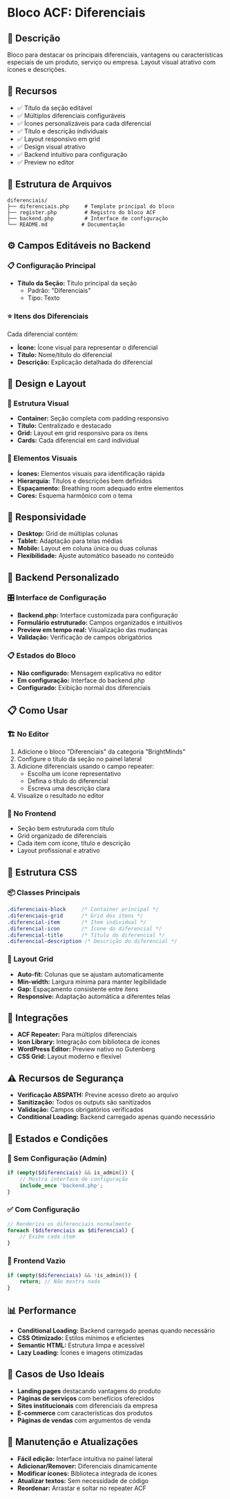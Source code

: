 # Bloco ACF: Diferenciais

## 📝 Descrição
Bloco para destacar os principais diferenciais, vantagens ou características especiais de um produto, serviço ou empresa. Layout visual atrativo com ícones e descrições.

## 🔧 Recursos
- ✅ Título da seção editável
- ✅ Múltiplos diferenciais configuráveis
- ✅ Ícones personalizáveis para cada diferencial
- ✅ Título e descrição individuais
- ✅ Layout responsivo em grid
- ✅ Design visual atrativo
- ✅ Backend intuitivo para configuração
- ✅ Preview no editor

## 📂 Estrutura de Arquivos
```
diferenciais/
├── diferenciais.php     # Template principal do bloco
├── register.php         # Registro do bloco ACF
├── backend.php          # Interface de configuração
└── README.md           # Documentação
```

## ⚙️ Campos Editáveis no Backend

### 📋 Configuração Principal
- **Título da Seção:** Título principal da seção
  - Padrão: "Diferenciais"
  - Tipo: Texto

### ⭐ Itens dos Diferenciais
Cada diferencial contém:
- **Ícone:** Ícone visual para representar o diferencial
- **Título:** Nome/título do diferencial
- **Descrição:** Explicação detalhada do diferencial

## 🎨 Design e Layout

### 📐 Estrutura Visual
- **Container:** Seção completa com padding responsivo
- **Título:** Centralizado e destacado
- **Grid:** Layout em grid responsivo para os itens
- **Cards:** Cada diferencial em card individual

### 🎯 Elementos Visuais
- **Ícones:** Elementos visuais para identificação rápida
- **Hierarquia:** Títulos e descrições bem definidos
- **Espaçamento:** Breathing room adequado entre elementos
- **Cores:** Esquema harmônico com o tema

## 📱 Responsividade
- **Desktop:** Grid de múltiplas colunas
- **Tablet:** Adaptação para telas médias
- **Mobile:** Layout em coluna única ou duas colunas
- **Flexibilidade:** Ajuste automático baseado no conteúdo

## 🚀 Backend Personalizado

### 🎛️ Interface de Configuração
- **Backend.php:** Interface customizada para configuração
- **Formulário estruturado:** Campos organizados e intuitivos
- **Preview em tempo real:** Visualização das mudanças
- **Validação:** Verificação de campos obrigatórios

### 📋 Estados do Bloco
- **Não configurado:** Mensagem explicativa no editor
- **Em configuração:** Interface do backend.php
- **Configurado:** Exibição normal dos diferenciais

## 📋 Como Usar

### 🏗️ No Editor
1. Adicione o bloco "Diferenciais" da categoria "BrightMinds"
2. Configure o título da seção no painel lateral
3. Adicione diferenciais usando o campo repeater:
   - Escolha um ícone representativo
   - Defina o título do diferencial
   - Escreva uma descrição clara
4. Visualize o resultado no editor

### 👀 No Frontend
- Seção bem estruturada com título
- Grid organizado de diferenciais
- Cada item com ícone, título e descrição
- Layout profissional e atrativo

## 🎨 Estrutura CSS

### 📦 Classes Principais
```css
.diferenciais-block     /* Container principal */
.diferenciais-grid      /* Grid dos itens */
.diferencial-item       /* Item individual */
.diferencial-icon       /* Ícone do diferencial */
.diferencial-title      /* Título do diferencial */
.diferencial-description /* Descrição do diferencial */
```

### 🎯 Layout Grid
- **Auto-fit:** Colunas que se ajustam automaticamente
- **Min-width:** Largura mínima para manter legibilidade
- **Gap:** Espaçamento consistente entre itens
- **Responsive:** Adaptação automática a diferentes telas

## 🔗 Integrações
- **ACF Repeater:** Para múltiplos diferenciais
- **Icon Library:** Integração com biblioteca de ícones
- **WordPress Editor:** Preview nativo no Gutenberg
- **CSS Grid:** Layout moderno e flexível

## ⚠️ Recursos de Segurança
- **Verificação ABSPATH:** Previne acesso direto ao arquivo
- **Sanitização:** Todos os outputs são sanitizados
- **Validação:** Campos obrigatórios verificados
- **Conditional Loading:** Backend carregado apenas quando necessário

## 🎯 Estados e Condições

### 🚫 Sem Configuração (Admin)
```php
if (empty($diferenciais) && is_admin()) {
    // Mostra interface de configuração
    include_once 'backend.php';
}
```

### ✅ Com Configuração
```php
// Renderiza os diferenciais normalmente
foreach ($diferenciais as $diferencial) {
    // Exibe cada item
}
```

### 👀 Frontend Vazio
```php
if (empty($diferenciais) && !is_admin()) {
    return; // Não mostra nada
}
```

## 📊 Performance
- **Conditional Loading:** Backend carregado apenas quando necessário
- **CSS Otimizado:** Estilos mínimos e eficientes
- **Semantic HTML:** Estrutura limpa e acessível
- **Lazy Loading:** Ícones e imagens otimizadas

## 🎯 Casos de Uso Ideais
- **Landing pages** destacando vantagens do produto
- **Páginas de serviços** com benefícios oferecidos
- **Sites institucionais** com diferenciais da empresa
- **E-commerce** com características dos produtos
- **Páginas de vendas** com argumentos de venda

## 🔄 Manutenção e Atualizações
- **Fácil edição:** Interface intuitiva no painel lateral
- **Adicionar/Remover:** Diferenciais dinamicamente
- **Modificar ícones:** Biblioteca integrada de ícones
- **Atualizar textos:** Sem necessidade de código
- **Reordenar:** Arrastar e soltar no repeater ACF
